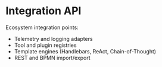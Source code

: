 # Integration API

Ecosystem integration points:

- Telemetry and logging adapters
- Tool and plugin registries
- Template engines (Handlebars, ReAct, Chain-of-Thought)
- REST and BPMN import/export

